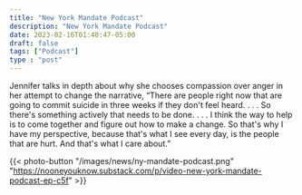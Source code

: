 ```yaml
---
title: "New York Mandate Podcast"
description: "New York Mandate Podcast"
date: 2023-02-16T01:40:47-05:00
draft: false
tags: ["Podcast"]
type : "post"
---
```


Jennifer talks in depth about why she chooses compassion over anger in her attempt to change the narrative, “There are people right now that are going to commit suicide in three weeks if they don't feel heard. . . . So there's something actively that needs to be done. . . . I think the way to help is to come together and figure out how to make a change. So that's why I have my perspective, because that's what I see every day, is the people that are hurt. And that's what I care about.”

{{< photo-button "/images/news/ny-mandate-podcast.png" "https://nooneyouknow.substack.com/p/video-new-york-mandate-podcast-ep-c5f" >}}
